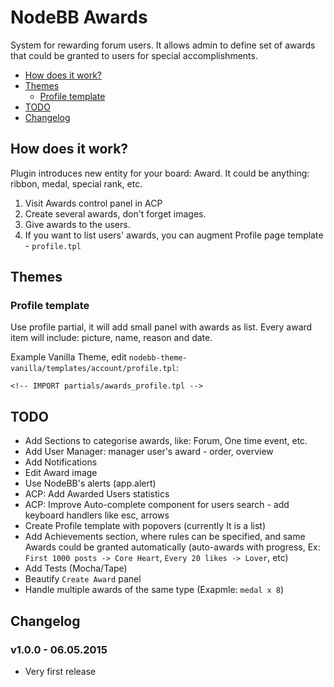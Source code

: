 # NodeBB Awards

System for rewarding forum users. It allows admin to define set of awards that could be granted to users for special accomplishments. 

<!-- START doctoc generated TOC please keep comment here to allow auto update -->
<!-- DON'T EDIT THIS SECTION, INSTEAD RE-RUN doctoc TO UPDATE -->
 

- [How does it work?](#how-does-it-work)
- [Themes](#themes)
  - [Profile template](#profile-template)
- [TODO](#todo)
- [Changelog](#changelog)

<!-- END doctoc generated TOC please keep comment here to allow auto update -->

## How does it work?

Plugin introduces new entity for your board: Award. It could be anything: ribbon, medal, special rank, etc.

1. Visit Awards control panel in ACP
2. Create several awards, don't forget images.
3. Give awards to the users.
4. If you want to list users' awards, you can augment Profile page template - `profile.tpl`

## Themes

### Profile template

Use profile partial, it will add small panel with awards as list. Every award item will include: picture, name, reason and date.

Example Vanilla Theme, edit `nodebb-theme-vanilla/templates/account/profile.tpl`:

    <!-- IMPORT partials/awards_profile.tpl -->

## TODO

- Add Sections to categorise awards, like: Forum, One time event, etc.
- Add User Manager: manager user's award - order, overview
- Add Notifications
- Edit Award image
- Use NodeBB's alerts (app.alert)
- ACP: Add Awarded Users statistics
- ACP: Improve Auto-complete component for users search - add keyboard handlers like esc, arrows
- Create Profile template with popovers (currently It is a list)
- Add Achievements section, where rules can be specified, and same Awards could be granted automatically (auto-awards with progress, Ex: `First 1000 posts -> Core Heart`, `Every 20 likes -> Lover`, etc)
- Add Tests (Mocha/Tape)
- Beautify `Create Award` panel
- Handle multiple awards of the same type (Exapmle: `medal x 8`)

## Changelog

### v1.0.0 - 06.05.2015

- Very first release